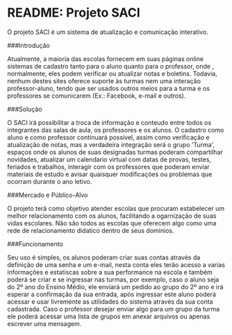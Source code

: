 README: Projeto SACI 
============

O projeto SACI é um sistema de atualização e comunicação interativo.

###Introdução

Atualmente, a maioria das escolas fornecem em suas páginas online sistemas de cadastro tanto para o aluno quanto para o
professor, onde , normalmente, eles podem verificar ou atualizar notas e boletins. Todavia, nenhum destes sites oferece suporte às turmas nem uma interação professor-aluno, tendo que ser usados outros meios para a turma e os professores se comunicarem (Ex.: Facebook, e-mail e outros).

###Solução

O SACI irá possibilitar a troca de informação e conteudo entre todos os integrantes das salas de aula, os professores e os alunos. O cadastro como aluno e como professor continuará possível, assim como verificação e atualização de notas, mas a verdadeira integração será o grupo 'Turma', espaços onde os alunos de suas designadas turmas poderam compartilhar novidades, atualizar um calendario virtual com datas de provas, testes, feriados e trabalhos, interagir com os professores que poderam enviar materiais de estudo e avisar quaisquer modificações ou problemas que ocorram durante o ano letivo.

###Mercado e Público-Alvo

O projeto terá como objetivo atender escolas que procuram estabelecer um melhor relacionamento com os alunos, facilitando a ogarnização de suas vidas escolares. Não são todos as escolas que oferecem algo como uma rede de relacionamento didatico dentro de seus dominios.

###Funcionamento

Seu uso é simples, os alunos poderam criar suas contas através da definição de uma senha e um e-mail, nesta conta eles terão acesso a varias informações e estatiscas sobre a sua performance na escola e também poderá se criar e se ingressar nas turmas, por exemplo, caso o aluno seja do 2º ano do Ensino Médio, ele enviará um pedido ao grupo do 2º ano e irá esperar a confirmação da sua entrada, após ingressar este aluno poderá acessar e usar livremente as utilidades do sistema através da sua conta cadastrada. Caso o professor desejar enviar algo para um grupo da turma ele poderá acessar uma lista de grupos em anexar arquivos ou apenas escrever uma mensagem.